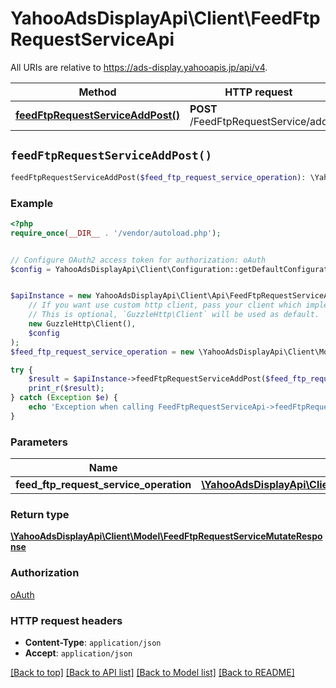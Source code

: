 # YahooAdsDisplayApi\Client\FeedFtpRequestServiceApi

All URIs are relative to https://ads-display.yahooapis.jp/api/v4.

Method | HTTP request | Description
------------- | ------------- | -------------
[**feedFtpRequestServiceAddPost()**](FeedFtpRequestServiceApi.md#feedFtpRequestServiceAddPost) | **POST** /FeedFtpRequestService/add | 


## `feedFtpRequestServiceAddPost()`

```php
feedFtpRequestServiceAddPost($feed_ftp_request_service_operation): \YahooAdsDisplayApi\Client\Model\FeedFtpRequestServiceMutateResponse
```



### Example

```php
<?php
require_once(__DIR__ . '/vendor/autoload.php');


// Configure OAuth2 access token for authorization: oAuth
$config = YahooAdsDisplayApi\Client\Configuration::getDefaultConfiguration()->setAccessToken('YOUR_ACCESS_TOKEN');


$apiInstance = new YahooAdsDisplayApi\Client\Api\FeedFtpRequestServiceApi(
    // If you want use custom http client, pass your client which implements `GuzzleHttp\ClientInterface`.
    // This is optional, `GuzzleHttp\Client` will be used as default.
    new GuzzleHttp\Client(),
    $config
);
$feed_ftp_request_service_operation = new \YahooAdsDisplayApi\Client\Model\FeedFtpRequestServiceOperation(); // \YahooAdsDisplayApi\Client\Model\FeedFtpRequestServiceOperation

try {
    $result = $apiInstance->feedFtpRequestServiceAddPost($feed_ftp_request_service_operation);
    print_r($result);
} catch (Exception $e) {
    echo 'Exception when calling FeedFtpRequestServiceApi->feedFtpRequestServiceAddPost: ', $e->getMessage(), PHP_EOL;
}
```

### Parameters

Name | Type | Description  | Notes
------------- | ------------- | ------------- | -------------
 **feed_ftp_request_service_operation** | [**\YahooAdsDisplayApi\Client\Model\FeedFtpRequestServiceOperation**](../Model/FeedFtpRequestServiceOperation.md)|  | [optional]

### Return type

[**\YahooAdsDisplayApi\Client\Model\FeedFtpRequestServiceMutateResponse**](../Model/FeedFtpRequestServiceMutateResponse.md)

### Authorization

[oAuth](../../README.md#oAuth)

### HTTP request headers

- **Content-Type**: `application/json`
- **Accept**: `application/json`

[[Back to top]](#) [[Back to API list]](../../README.md#endpoints)
[[Back to Model list]](../../README.md#models)
[[Back to README]](../../README.md)
